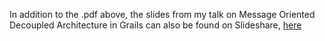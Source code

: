 In addition to the .pdf above, the slides from my talk on Message Oriented Decoupled Architecture in Grails can also be found on Slideshare, [here](http://www.slideshare.net/StevePember/message-oriented-architecture-gr8conf-us-2013)